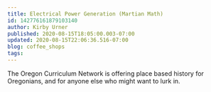 ```yaml
---
title: Electrical Power Generation (Martian Math)
id: 142776161879103140
author: Kirby Urner
published: 2020-08-15T18:05:00.003-07:00
updated: 2020-08-15T22:06:36.516-07:00
blog: coffee_shops
tags: 
---
```


The Oregon Curriculum Network is offering place based history for Oregonians, and for anyone else who might want to lurk in.